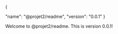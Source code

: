 <!-- ⚠️ This README has been generated from the file(s) "blueprint.md" ⚠️-->{
  "name": "@projet2/readme",
  "version": "0.0.1"
}

Welcome to @projet2/readme. This is version 0.0.1!